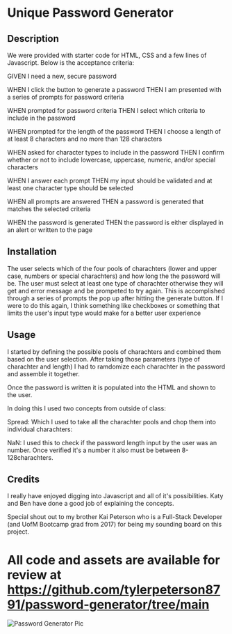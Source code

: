 # Unique Password Generator

## Description

We were provided with starter code for HTML, CSS and a few lines of Javascript.  Below is the acceptance criteria:

GIVEN I need a new, secure password

WHEN I click the button to generate a password
THEN I am presented with a series of prompts for password criteria

WHEN prompted for password criteria
THEN I select which criteria to include in the password

WHEN prompted for the length of the password
THEN I choose a length of at least 8 characters and no more than 128 characters

WHEN asked for character types to include in the password
THEN I confirm whether or not to include lowercase, uppercase, numeric, and/or special characters

WHEN I answer each prompt
THEN my input should be validated and at least one character type should be selected

WHEN all prompts are answered
THEN a password is generated that matches the selected criteria

WHEN the password is generated
THEN the password is either displayed in an alert or written to the page

## Installation

The user selects which of the four pools of charachters (lower and upper case, numbers or special charachters) and how long the the password will be.  The user must select at least one type of charachter otherwise they will get and error message and be prompeted to try again.  This is accomplished through a series of prompts the pop up after hitting the generate button.  If I were to do this again, I think something like checkboxes or something that limits the user's input type would make for a better user experience

## Usage

I started by defining the possible pools of charachters and combined them based on the user selection.  After taking those parameters (type of charachter and length) I had to ramdomize each charachter in the password and assemble it together.

Once the password is written it is populated into the HTML and shown to the user.

In doing this I used two concepts from outside of class:

Spread: Which I used to take all the charachter pools and chop them into individual charachters:

NaN: I used this to check if the password length input by the user was an number.  Once verified it's a number it also must be between 8-128charachters.

## Credits

I really have enjoyed digging into Javascript and all of it's possibilities.  Katy and Ben have done a good job of explaining the concepts.

Special shout out to my brother Kai Peterson who is a Full-Stack Developer (and UofM Bootcamp grad from 2017) for being my sounding board on this project.

# All code and assets are available for review at https://github.com/tylerpeterson8791/password-generator/tree/main
![Password Generator Pic](https://github.com/tylerpeterson8791/password-generator/assets/75902133/86c74ddb-2824-426b-8688-facac36c67e9)

